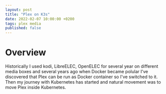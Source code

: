 ```yaml
---
layout: post
title: "Plex on K3s"
date: 2022-02-07 10:00:00 +0200
tags: plex media
published: false
---
```

# Overview
Historically I used kodi, LibreELEC, OpenELEC for several year on different media boxes and several years ago when Docker became polular I've discovered that Plex can be run as Docker container so I've switched to it. Then my journey with Kubernetes has started and natural movement was to move Plex inside Kubernetes.

